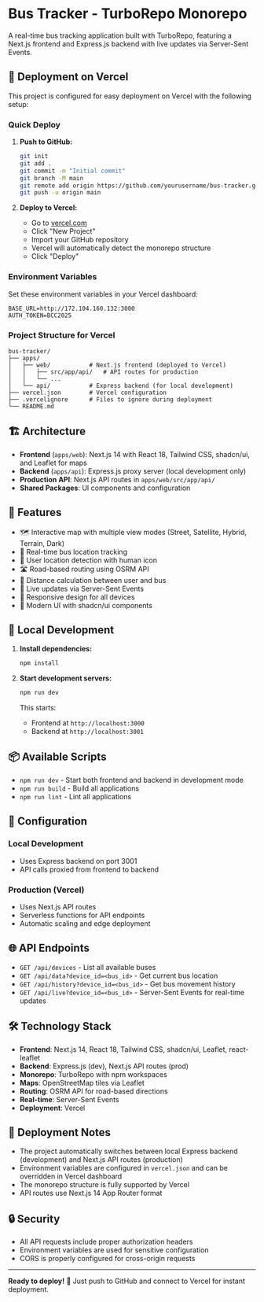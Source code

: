 # Bus Tracker - TurboRepo Monorepo

A real-time bus tracking application built with TurboRepo, featuring a Next.js frontend and Express.js backend with live updates via Server-Sent Events.

## 🚀 **Deployment on Vercel**

This project is configured for easy deployment on Vercel with the following setup:

### **Quick Deploy**

1. **Push to GitHub:**
   ```bash
   git init
   git add .
   git commit -m "Initial commit"
   git branch -M main
   git remote add origin https://github.com/yourusername/bus-tracker.git
   git push -u origin main
   ```

2. **Deploy to Vercel:**
   - Go to [vercel.com](https://vercel.com)
   - Click "New Project"
   - Import your GitHub repository
   - Vercel will automatically detect the monorepo structure
   - Click "Deploy"

### **Environment Variables**

Set these environment variables in your Vercel dashboard:

```
BASE_URL=http://172.104.160.132:3000
AUTH_TOKEN=BCC2025
```

### **Project Structure for Vercel**

```
bus-tracker/
├── apps/
│   ├── web/           # Next.js frontend (deployed to Vercel)
│   │   ├── src/app/api/   # API routes for production
│   │   └── ...
│   └── api/           # Express backend (for local development)
├── vercel.json        # Vercel configuration
├── .vercelignore      # Files to ignore during deployment
└── README.md
```

## 🏗️ **Architecture**

- **Frontend** (`apps/web`): Next.js 14 with React 18, Tailwind CSS, shadcn/ui, and Leaflet for maps
- **Backend** (`apps/api`): Express.js proxy server (local development only)
- **Production API**: Next.js API routes in `apps/web/src/app/api/`
- **Shared Packages**: UI components and configuration

## 🌟 **Features**

- 🗺️ Interactive map with multiple view modes (Street, Satellite, Hybrid, Terrain, Dark)
- 🚌 Real-time bus location tracking
- 📍 User location detection with human icon
- 🛣️ Road-based routing using OSRM API
- 📏 Distance calculation between user and bus
- 🔄 Live updates via Server-Sent Events
- 📱 Responsive design for all devices
- 🎨 Modern UI with shadcn/ui components

## 🚀 **Local Development**

1. **Install dependencies:**
   ```bash
   npm install
   ```

2. **Start development servers:**
   ```bash
   npm run dev
   ```

   This starts:
   - Frontend at `http://localhost:3000`
   - Backend at `http://localhost:3001`

## 📦 **Available Scripts**

- `npm run dev` - Start both frontend and backend in development mode
- `npm run build` - Build all applications
- `npm run lint` - Lint all applications

## 🔧 **Configuration**

### **Local Development**
- Uses Express backend on port 3001
- API calls proxied from frontend to backend

### **Production (Vercel)**
- Uses Next.js API routes
- Serverless functions for API endpoints
- Automatic scaling and edge deployment

## 🌐 **API Endpoints**

- `GET /api/devices` - List all available buses
- `GET /api/data?device_id=<bus_id>` - Get current bus location
- `GET /api/history?device_id=<bus_id>` - Get bus movement history
- `GET /api/live?device_id=<bus_id>` - Server-Sent Events for real-time updates

## 🛠️ **Technology Stack**

- **Frontend**: Next.js 14, React 18, Tailwind CSS, shadcn/ui, Leaflet, react-leaflet
- **Backend**: Express.js (dev), Next.js API routes (prod)
- **Monorepo**: TurboRepo with npm workspaces
- **Maps**: OpenStreetMap tiles via Leaflet
- **Routing**: OSRM API for road-based directions
- **Real-time**: Server-Sent Events
- **Deployment**: Vercel

## 📝 **Deployment Notes**

- The project automatically switches between local Express backend (development) and Next.js API routes (production)
- Environment variables are configured in `vercel.json` and can be overridden in Vercel dashboard
- The monorepo structure is fully supported by Vercel
- API routes use Next.js 14 App Router format

## 🔒 **Security**

- All API requests include proper authorization headers
- Environment variables are used for sensitive configuration
- CORS is properly configured for cross-origin requests

---

**Ready to deploy!** 🚀 Just push to GitHub and connect to Vercel for instant deployment.